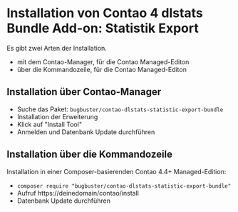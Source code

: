 # Installation von Contao 4 dlstats Bundle Add-on: Statistik Export

Es gibt zwei Arten der Installation.

* mit dem Contao-Manager, für die Contao Managed-Editon
* über die Kommandozeile, für die Contao Managed-Editon


## Installation über Contao-Manager

* Suche das Paket: `bugbuster/contao-dlstats-statistic-export-bundle`
* Installation der Erweiterung
* Klick auf "Install Tool"
* Anmelden und Datenbank Update durchführen


## Installation über die Kommandozeile

Installation in einer Composer-basierenden Contao 4.4+ Managed-Edition:

* `composer require "bugbuster/contao-dlstats-statistic-export-bundle"`
* Aufruf https://deinedomain/contao/install
* Datenbank Update durchführen
